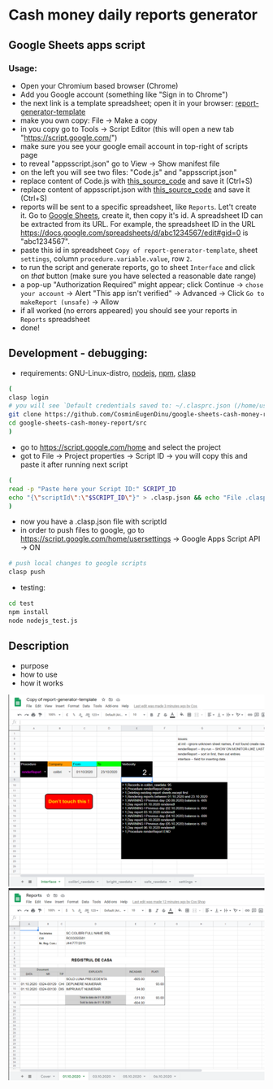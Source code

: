 # Cash money daily reports generator
## Google Sheets apps script 

### Usage:
- Open your Chromium based browser (Chrome)
- Add you Google account (something like "Sign in to Chrome")
- the next link is a template spreadsheet; open it in your browser: [report-generator-template](https://docs.google.com/spreadsheets/d/1MPF0Cbu1mjP36JNDn6GASF73LFX6tEgQi5hZeVD49d4/edit?usp=sharing)
- make you own copy: File -> Make a copy
- in you copy go to Tools -> Script Editor (this will open a new tab "https://script.google.com/")
- make sure you see your google email account in top-right of scripts page
- to reveal "appsscript.json" go to View -> Show manifest file
- on the left you will see two files: "Code.js" and "appsscript.json"
- replace content of Code.js with [this_source_code](https://raw.githubusercontent.com/CosminEugenDinu/google-sheets-cash-money-report/master/src/Code.js) and save it (Ctrl+S)
- replace content of appsscript.json with [this_source_code](https://raw.githubusercontent.com/CosminEugenDinu/google-sheets-cash-money-report/master/src/appsscript.json) and save it (Ctrl+S)
- reports will be sent to a specific spreadsheet, like `Reports`. Let't create it. Go to [Google Sheets](https://docs.google.com/spreadsheets/u/0/), create it, then copy it's id. A spreadsheet ID can be extracted from its URL. For example, the spreadsheet ID in the URL https://docs.google.com/spreadsheets/d/abc1234567/edit#gid=0 is "abc1234567".
- paste this id in spreadsheet `Copy of report-generator-template`, sheet `settings`, column `procedure.variable.value`, row `2`.
- to run the script and generate reports, go to sheet `Interface` and click on *that* button (make sure you have selected a reasonable date range)
- a pop-up "Authorization Required" might appear; click Continue -> `chose your account` -> Alert "This app isn't verified" -> Advanced -> Click `Go to makeReport (unsafe)` -> Allow
- if all worked (no errors appeared) you should see your reports in `Reports` spreadsheet
- done!

## Development - debugging:
- requirements: GNU-Linux-distro, [nodejs](https://nodejs.org/), [npm](https://www.npmjs.com/get-npm/), [clasp](https://github.com/google/clasp)
```bash
(
clasp login 
# you will see `Default credentials saved to: ~/.clasprc.json (/home/user/.clasprc.json).` 
git clone https://github.com/CosminEugenDinu/google-sheets-cash-money-report.git
cd google-sheets-cash-money-report/src
)
```
- go to https://script.google.com/home and select the project 
- got to File -> Project properties -> Script ID -> you will copy this and paste it after running next script
```bash
(
read -p "Paste here your Script ID:" SCRIPT_ID
echo "{\"scriptId\":\"$SCRIPT_ID\"}" > .clasp.json && echo "File .clasp.json created!"
)
```
- now you have a .clasp.json file with scriptId
- in order to push files to google, go to https://script.google.com/home/usersettings -> Google Apps Script API -> ON
```bash
# push local changes to google scripts
clasp push
```
- testing:
```bash
cd test
npm install
node nodejs_test.js
```

## Description
- purpose
- how to use
- how it works

![Interface sheet](/docs/images/Interface.png)
![Reports](/docs/images/Reports.png)

